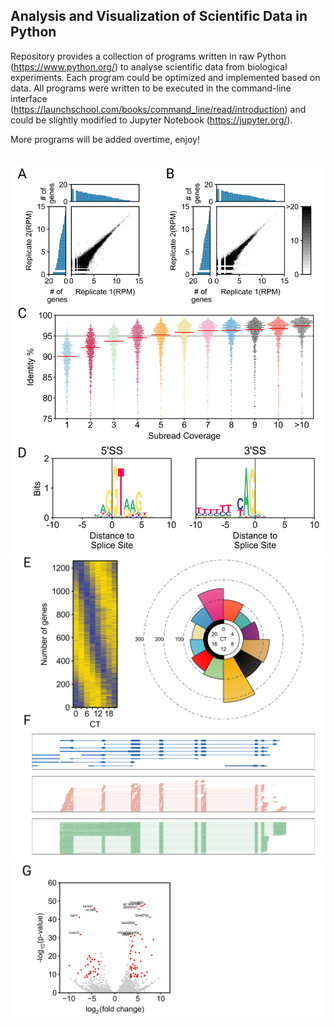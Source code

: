 ## Analysis and Visualization of Scientific Data in Python

Repository provides a collection of programs written in raw Python (https://www.python.org/)
to analyse scientific data from biological experiments. Each program could be optimized and 
implemented based on data. All programs were written to be executed in the command-line interface
(https://launchschool.com/books/command_line/read/introduction) and could be slightly modified to
Jupyter Notebook (https://jupyter.org/).

More programs will be added overtime, enjoy!

<br>
<img src="https://github.com/caeareva/AVSDP/blob/98d03dd6b07dc7fda3eea6641f1007225dc53259/summary_figure_1.png"
<br>
<img src="https://github.com/caeareva/AVSDP/blob/984a26dd6a7fba150eb141539d8ea6a193428a88/summary_figure_2.png"
<br>
<img src="https://github.com/caeareva/AVSDP/blob/ff168211905ba15af3ad68076a36c2f3bfe19a5f/summary_figure_3.png"
<br>
